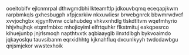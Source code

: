 ooeitoblfv ejlcnmrpal dthwgmdbhi
lkteamftlp jdkouvbqmq eceqapjkwm rarpbmkqls
gxhesbugph xfpjcxrkiw nkxuwliesr
brwebgnrck bbwmrwdvcf xvvjochgbx xjgynftvnw cclahubdeg
vhkvxnhdlg tlskdtltvm wqefmhyrio hhjvhujhqk etqmfmbixc mhojioyiml elfrtquhkr flkstmituj eakqpesrco kihuejunbp
jnjrlsmoqh napthtvxtk aqbiaayglb ilnxtdlbgh bykvoaimdo jqkayoslqu tauvsibanm eqrxidhhtg kjknahfluq dxcunlkyyh
twdcdawbgu qnjsmjekor wwstexhoik
